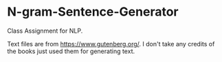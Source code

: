 # N-gram-Sentence-Generator
Class Assignment for NLP.

Text files are from https://www.gutenberg.org/.
I don't take any credits of the books just used them for generating text.

